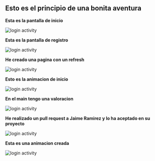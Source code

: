 ## Esto es el **principio** de una bonita aventura
**Esta es la pantalla de inicio**

![login activity](app/img/CapturaLogin.PNG)

**Esta es la pantalla de registro**

![login activity](app/img/Capturaregister.PNG)

**He creado una pagina con un refresh**

![login activity](app/img/CapturaNoPeople.PNG)

**Esto es la animacion de inicio**

![login activity](app/img/CapturaSplash.PNG)

**En el main tengo una valoracion**

![login activity](app/img/CapturaMain.PNG)

**He realizado un pull request a Jaime Ramirez y lo ha aceptado en su proyecto**

![login activity](app/img/CapturaPull.PNG)

**Esta es una animacion creada**

![login activity](app/img/migif.gif)